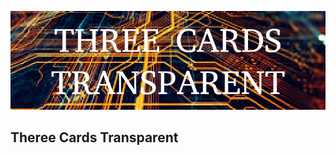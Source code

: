 ![theree card transparent](https://github.com/jnerydesigner/theree-card-glass/blob/main/images/three.png)

## Theree Cards Transparent
